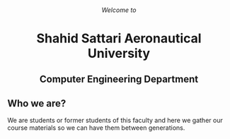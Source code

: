 <h6 align="center">Welcome to</h6>
<h1 align="center">Shahid Sattari Aeronautical University</h1>
<h2 align="center">Computer Engineering Department</h2>

## Who we are?

We are students or former students of this faculty and here we gather our course materials so we can have them between generations.
